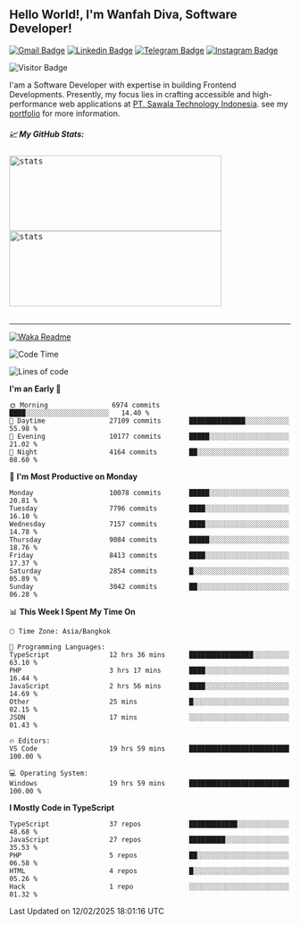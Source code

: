 ## Hello World!, I'm Wanfah Diva, Software Developer!

[![Gmail Badge](https://img.shields.io/badge/-Gmail-white?style=plastic&logo=Gmail&link=mailto:aditputrafirmansyah@gmail.com)](mailto:wanfahdivaa@gmail.com)
[![Linkedin Badge](https://img.shields.io/badge/-LinkedIn-blue?style=plastic&logo=Linkedin&link=https://www.linkedin.com/in/aditputrafirmansyah/)](https://www.linkedin.com/in/wanfahdiva/)
[![Telegram Badge](https://img.shields.io/badge/-Telegram-blue?style=plastic&logo=telegram&link=https://t.me/Adithya_13)](https://t.me/wanfahdiva)
[![Instagram Badge](https://img.shields.io/badge/-Instagram-white?style=plastic&logo=instagram&link=https://www.instagram.com/adithya_firmansyahputra/)](https://www.instagram.com/wnfhdva/)

![Visitor Badge](https://visitor-badge.laobi.icu/badge?page_id=wanfahdiva.wanfahdiva)

<p>
I'am a Software Developer with expertise in building Frontend Developments.
Presently, my focus lies in crafting accessible and high-performance web applications at  <a href="https://sawala/tech" target="_blank">PT. Sawala Technology Indonesia</a>. see my <a href="http://wanfahdiva-com.vercel.app/" target="_blank">portfolio</a> for more information.
</p>

<h5 align="left">
  
📈 **My GitHub Stats:**

</h5>

<div align="left">
<kbd>
  <img height="135em" width="380em" alt="stats" src="https://github-readme-stats-salesp07.vercel.app/api?username=wanfahdiva&count_private=true&show_icons=true&theme=react&rank_icon=github&border_radius=10&hide_title=true"></kbd>
</kbd>
<kbd>
    <img height="135em" width="380em" alt="stats" src="https://github-readme-activity-graph.vercel.app/graph?username=wanfahdiva&theme=react&hide_title=true"></kbd>
</div>

<br />

---

[![Waka Readme](https://github.com/wanfahdiva/wanfahdiva/actions/workflows/waka.yml/badge.svg)](https://github.com/wanfahdiva/wanfahdiva/actions/workflows/waka.yml)

<!--START_SECTION:waka-->
![Code Time](http://img.shields.io/badge/Code%20Time-1%2C688%20hrs%2036%20mins-blue)

![Lines of code](https://img.shields.io/badge/From%20Hello%20World%20I%27ve%20Written-22.6%20million%20lines%20of%20code-blue)

**I'm an Early 🐤** 

```text
🌞 Morning                6974 commits        ████░░░░░░░░░░░░░░░░░░░░░   14.40 % 
🌆 Daytime                27109 commits       ██████████████░░░░░░░░░░░   55.98 % 
🌃 Evening                10177 commits       █████░░░░░░░░░░░░░░░░░░░░   21.02 % 
🌙 Night                  4164 commits        ██░░░░░░░░░░░░░░░░░░░░░░░   08.60 % 
```
📅 **I'm Most Productive on Monday** 

```text
Monday                   10078 commits       █████░░░░░░░░░░░░░░░░░░░░   20.81 % 
Tuesday                  7796 commits        ████░░░░░░░░░░░░░░░░░░░░░   16.10 % 
Wednesday                7157 commits        ████░░░░░░░░░░░░░░░░░░░░░   14.78 % 
Thursday                 9084 commits        █████░░░░░░░░░░░░░░░░░░░░   18.76 % 
Friday                   8413 commits        ████░░░░░░░░░░░░░░░░░░░░░   17.37 % 
Saturday                 2854 commits        █░░░░░░░░░░░░░░░░░░░░░░░░   05.89 % 
Sunday                   3042 commits        ██░░░░░░░░░░░░░░░░░░░░░░░   06.28 % 
```


📊 **This Week I Spent My Time On** 

```text
🕑︎ Time Zone: Asia/Bangkok

💬 Programming Languages: 
TypeScript               12 hrs 36 mins      ████████████████░░░░░░░░░   63.10 % 
PHP                      3 hrs 17 mins       ████░░░░░░░░░░░░░░░░░░░░░   16.44 % 
JavaScript               2 hrs 56 mins       ████░░░░░░░░░░░░░░░░░░░░░   14.69 % 
Other                    25 mins             █░░░░░░░░░░░░░░░░░░░░░░░░   02.15 % 
JSON                     17 mins             ░░░░░░░░░░░░░░░░░░░░░░░░░   01.43 % 

🔥 Editors: 
VS Code                  19 hrs 59 mins      █████████████████████████   100.00 % 

💻 Operating System: 
Windows                  19 hrs 59 mins      █████████████████████████   100.00 % 
```

**I Mostly Code in TypeScript** 

```text
TypeScript               37 repos            ████████████░░░░░░░░░░░░░   48.68 % 
JavaScript               27 repos            █████████░░░░░░░░░░░░░░░░   35.53 % 
PHP                      5 repos             ██░░░░░░░░░░░░░░░░░░░░░░░   06.58 % 
HTML                     4 repos             █░░░░░░░░░░░░░░░░░░░░░░░░   05.26 % 
Hack                     1 repo              ░░░░░░░░░░░░░░░░░░░░░░░░░   01.32 % 
```




 Last Updated on 12/02/2025 18:01:16 UTC
<!--END_SECTION:waka-->

